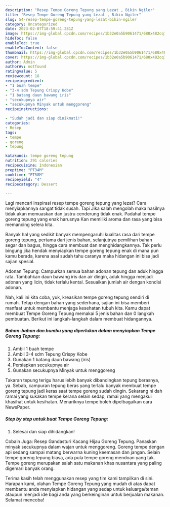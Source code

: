 ```yaml
---
description: "Resep Tempe Goreng Tepung yang Lezat , Bikin Ngiler"
title: "Resep Tempe Goreng Tepung yang Lezat , Bikin Ngiler"
slug: 54-resep-tempe-goreng-tepung-yang-lezat-bikin-ngiler
category: Uncategorized
date: 2023-02-07T18:59:41.281Z
image: https://img-global.cpcdn.com/recipes/1b32e0a5b9061471/680x482cq70/tempe-goreng-tepung-foto-resep-utama.jpg
hideToc: false
enableToc: true
enableTocContent: false
thumbnail: https://img-global.cpcdn.com/recipes/1b32e0a5b9061471/680x482cq70/tempe-goreng-tepung-foto-resep-utama.jpg
cover: https://img-global.cpcdn.com/recipes/1b32e0a5b9061471/680x482cq70/tempe-goreng-tepung-foto-resep-utama.jpg
author: Admin
authorAv: notfound
ratingvalue: 5
reviewcount: 18
recipeingredient:
- "1 buah tempe"
- "3-4 sdm Tepung Crispy Kobe"
- "1 batang daun bawang iris"
- "secukupnya air"
- "secukupnya Minyak untuk menggoreng"
recipeinstructions:

- "Sudah jadi dan siap dinikmati!"
categories:
- Resep
tags:
- tempe
- goreng
- tepung

katakunci: tempe goreng tepung 
nutrition: 291 calories
recipecuisine: Indonesian
preptime: "PT34M"
cooktime: "PT58M"
recipeyield: "4"
recipecategory: Dessert

---
```



Lagi mencari inspirasi resep tempe goreng tepung yang lezat? Cara menyiapkannya sangat tidak susah. Tapi Jika salah mengolah maka hasilnya tidak akan memuaskan dan justru cenderung tidak enak. Padahal tempe goreng tepung yang enak harusnya Kan memiliki aroma dan rasa yang bisa memancing selera kita.


Banyak hal yang sedikit banyak mempengaruhi kualitas rasa dari tempe goreng tepung, pertama dari jenis bahan, selanjutnya pemilihan bahan segar dan bagus, hingga cara membuat dan menghidangkannya. Tak perlu bingung jika hendak menyiapkan tempe goreng tepung enak di mana pun kamu berada, karena asal sudah tahu caranya maka hidangan ini bisa jadi sajian spesial.

Adonan Tepung: Campurkan semua bahan adonan tepung dan aduk hingga rata. Tambahkan daun bawang iris dan air dingin, aduk hingga menjadi adonan yang licin, tidak terlalu kental. Sesuaikan jumlah air dengan kondisi adonan.


Nah, kali ini kita coba, yuk, kreasikan tempe goreng tepung sendiri di rumah. Tetap dengan bahan yang sederhana, sajian ini bisa memberi manfaat untuk membantu menjaga kesehatan tubuh kita. Kamu dapat membuat Tempe Goreng Tepung memakai 5 jenis bahan dan 0 langkah pembuatan. Berikut ini langkah-langkah dalam membuat hidangannya.

<!--inarticleads1-->

##### Bahan-bahan dan bumbu yang diperlukan dalam menyiapkan Tempe Goreng Tepung:

1. Ambil 1 buah tempe
1. Ambil 3-4 sdm Tepung Crispy Kobe
1. Gunakan 1 batang daun bawang (iris)
1. Persiapkan secukupnya air
1. Gunakan secukupnya Minyak untuk menggoreng


Takaran tepung terigu harus lebih banyak dibandingkan tepung berasnya, ya. Sebab, campuran tepung beras yang terlalu banyak membuat tempe goreng tepung jadi keras saat tempe goreng sudah dingin. Sekarang ni dah ramai yang sukakan tempe kerana selain sedap, ramai yang mengakui khasihat untuk kesihatan. Menariknya tempe boleh dipelbagaikan cara NewsPaper. 

<!--inarticleads2-->

##### Step by step untuk buat Tempe Goreng Tepung:


1. Selesai dan siap dihidangkan!

Cobain Juga: Resep Gandasturi Kacang Hijau Goreng Tepung. Panaskan minyak secukupnya dalam wajan untuk menggoreng. Goreng tempe dengan api sedang sampai matang berwarna kuning keemasan dan jangan. Selain tempe goreng tepung biasa, ada pula tempe goreng mendoan yang tak. Tempe goreng merupakan salah satu makanan khas nusantara yang paling digemari banyak orang. 

Terima kasih telah menggunakan resep yang tim kami tampilkan di sini. Harapan kami, olahan Tempe Goreng Tepung yang mudah di atas dapat membantu anda menyiapkan hidangan yang sedap untuk keluarga/teman ataupun menjadi ide bagi anda yang berkeinginan untuk berjualan makanan. Selamat mencoba!
